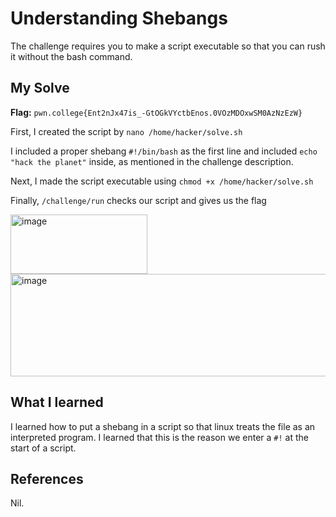 # Understanding Shebangs
The challenge requires you to make a script executable so that you can rush it without the bash command.

## My Solve
**Flag:**  `pwn.college{Ent2nJx47is_-GtOGkVYctbEnos.0VOzMDOxwSM0AzNzEzW}`

First, I created the script by `nano /home/hacker/solve.sh`

I included a proper shebang `#!/bin/bash` as the first line and included `echo "hack the planet"` inside, as mentioned in the challenge description.

Next, I made the script executable using `chmod +x /home/hacker/solve.sh`

Finally, `/challenge/run` checks our script and gives us the flag

<img width="219" height="95" alt="image" src="https://github.com/user-attachments/assets/d4df060d-f493-4b5c-bd2b-dc26553ae34b" />

<img width="598" height="164" alt="image" src="https://github.com/user-attachments/assets/b86e8ad4-31dd-4f64-bbbe-96ba006ce66d" />


## What I learned
I learned how to put a shebang in a script so that linux treats the file as an interpreted program.
I learned that this is the reason we enter a `#!` at the start of a script.

## References
Nil.
